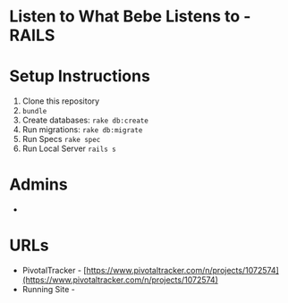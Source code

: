 Listen to What Bebe Listens to - RAILS
======================================

Setup Instructions
==================
1. Clone this repository
1. `bundle`
1. Create databases: `rake db:create`
1. Run migrations: `rake db:migrate`
1. Run Specs `rake spec`
1. Run Local Server `rails s`

Admins
======
*

URLs
====
* PivotalTracker - [https://www.pivotaltracker.com/n/projects/1072574](https://www.pivotaltracker.com/n/projects/1072574)
* Running Site -
